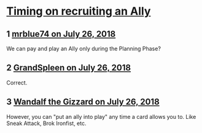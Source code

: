 # [Timing on recruiting an Ally](https://community.fantasyflightgames.com/topic/279754-timing-on-recruiting-an-ally/)

## 1 [mrblue74 on July 26, 2018](https://community.fantasyflightgames.com/topic/279754-timing-on-recruiting-an-ally/?do=findComment&comment=3415603)

We can pay and play an Ally only during the Planning Phase?

## 2 [GrandSpleen on July 26, 2018](https://community.fantasyflightgames.com/topic/279754-timing-on-recruiting-an-ally/?do=findComment&comment=3415622)

Correct.

## 3 [Wandalf the Gizzard on July 26, 2018](https://community.fantasyflightgames.com/topic/279754-timing-on-recruiting-an-ally/?do=findComment&comment=3415925)

However, you can "put an ally into play" any time a card allows you to. Like Sneak Attack, Brok Ironfist, etc.

